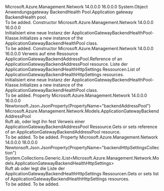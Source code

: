 <Type Name="ApplicationGatewayBackendHealthPool" FullName="Microsoft.Azure.Management.Network.Models.ApplicationGatewayBackendHealthPool">
  <TypeSignature Language="C#" Value="public class ApplicationGatewayBackendHealthPool" />
  <TypeSignature Language="ILAsm" Value=".class public auto ansi beforefieldinit ApplicationGatewayBackendHealthPool extends System.Object" />
  <TypeSignature Language="DocId" Value="T:Microsoft.Azure.Management.Network.Models.ApplicationGatewayBackendHealthPool" />
  <TypeSignature Language="VB.NET" Value="Public Class ApplicationGatewayBackendHealthPool" />
  <TypeSignature Language="F#" Value="type ApplicationGatewayBackendHealthPool = class" />
  <AssemblyInfo>
    <AssemblyName>Microsoft.Azure.Management.Network</AssemblyName>
    <AssemblyVersion>14.0.0.0</AssemblyVersion>
    <AssemblyVersion>16.0.0.0</AssemblyVersion>
  </AssemblyInfo>
  <Base>
    <BaseTypeName>System.Object</BaseTypeName>
  </Base>
  <Interfaces />
  <Docs>
    <summary>
            <span data-ttu-id="26e36-101">Anwendungsgateway BackendHealth Pool.</span><span class="sxs-lookup"><span data-stu-id="26e36-101">Application gateway BackendHealth pool.</span></span>
            </summary>
    <remarks>To be added.</remarks>
  </Docs>
  <Members>
    <Member MemberName=".ctor">
      <MemberSignature Language="C#" Value="public ApplicationGatewayBackendHealthPool ();" />
      <MemberSignature Language="ILAsm" Value=".method public hidebysig specialname rtspecialname instance void .ctor() cil managed" />
      <MemberSignature Language="DocId" Value="M:Microsoft.Azure.Management.Network.Models.ApplicationGatewayBackendHealthPool.#ctor" />
      <MemberSignature Language="VB.NET" Value="Public Sub New ()" />
      <MemberType>Constructor</MemberType>
      <AssemblyInfo>
        <AssemblyName>Microsoft.Azure.Management.Network</AssemblyName>
        <AssemblyVersion>14.0.0.0</AssemblyVersion>
        <AssemblyVersion>16.0.0.0</AssemblyVersion>
      </AssemblyInfo>
      <Parameters />
      <Docs>
        <summary>
            <span data-ttu-id="26e36-102">Initialisiert eine neue Instanz der ApplicationGatewayBackendHealthPool-Klasse.</span><span class="sxs-lookup"><span data-stu-id="26e36-102">Initializes a new instance of the ApplicationGatewayBackendHealthPool class.</span></span>
            </summary>
        <remarks>To be added.</remarks>
      </Docs>
    </Member>
    <Member MemberName=".ctor">
      <MemberSignature Language="C#" Value="public ApplicationGatewayBackendHealthPool (Microsoft.Azure.Management.Network.Models.ApplicationGatewayBackendAddressPool backendAddressPool = null, System.Collections.Generic.IList&lt;Microsoft.Azure.Management.Network.Models.ApplicationGatewayBackendHealthHttpSettings&gt; backendHttpSettingsCollection = null);" />
      <MemberSignature Language="ILAsm" Value=".method public hidebysig specialname rtspecialname instance void .ctor(class Microsoft.Azure.Management.Network.Models.ApplicationGatewayBackendAddressPool backendAddressPool, class System.Collections.Generic.IList`1&lt;class Microsoft.Azure.Management.Network.Models.ApplicationGatewayBackendHealthHttpSettings&gt; backendHttpSettingsCollection) cil managed" />
      <MemberSignature Language="DocId" Value="M:Microsoft.Azure.Management.Network.Models.ApplicationGatewayBackendHealthPool.#ctor(Microsoft.Azure.Management.Network.Models.ApplicationGatewayBackendAddressPool,System.Collections.Generic.IList{Microsoft.Azure.Management.Network.Models.ApplicationGatewayBackendHealthHttpSettings})" />
      <MemberSignature Language="VB.NET" Value="Public Sub New (Optional backendAddressPool As ApplicationGatewayBackendAddressPool = null, Optional backendHttpSettingsCollection As IList(Of ApplicationGatewayBackendHealthHttpSettings) = null)" />
      <MemberSignature Language="F#" Value="new Microsoft.Azure.Management.Network.Models.ApplicationGatewayBackendHealthPool : Microsoft.Azure.Management.Network.Models.ApplicationGatewayBackendAddressPool * System.Collections.Generic.IList&lt;Microsoft.Azure.Management.Network.Models.ApplicationGatewayBackendHealthHttpSettings&gt; -&gt; Microsoft.Azure.Management.Network.Models.ApplicationGatewayBackendHealthPool" Usage="new Microsoft.Azure.Management.Network.Models.ApplicationGatewayBackendHealthPool (backendAddressPool, backendHttpSettingsCollection)" />
      <MemberType>Constructor</MemberType>
      <AssemblyInfo>
        <AssemblyName>Microsoft.Azure.Management.Network</AssemblyName>
        <AssemblyVersion>14.0.0.0</AssemblyVersion>
        <AssemblyVersion>16.0.0.0</AssemblyVersion>
      </AssemblyInfo>
      <Parameters>
        <Parameter Name="backendAddressPool" Type="Microsoft.Azure.Management.Network.Models.ApplicationGatewayBackendAddressPool" />
        <Parameter Name="backendHttpSettingsCollection" Type="System.Collections.Generic.IList&lt;Microsoft.Azure.Management.Network.Models.ApplicationGatewayBackendHealthHttpSettings&gt;" />
      </Parameters>
      <Docs>
        <param name="backendAddressPool"><span data-ttu-id="26e36-103">Verweis auf eine Ressource ApplicationGatewayBackendAddressPool.</span><span class="sxs-lookup"><span data-stu-id="26e36-103">Reference of an ApplicationGatewayBackendAddressPool resource.</span></span></param>
        <param name="backendHttpSettingsCollection"><span data-ttu-id="26e36-104">Liste der ApplicationGatewayBackendHealthHttpSettings Ressourcen.</span><span class="sxs-lookup"><span data-stu-id="26e36-104">List of ApplicationGatewayBackendHealthHttpSettings resources.</span></span></param>
        <summary>
            <span data-ttu-id="26e36-105">Initialisiert eine neue Instanz der ApplicationGatewayBackendHealthPool-Klasse.</span><span class="sxs-lookup"><span data-stu-id="26e36-105">Initializes a new instance of the ApplicationGatewayBackendHealthPool class.</span></span>
            </summary>
        <remarks>To be added.</remarks>
      </Docs>
    </Member>
    <Member MemberName="BackendAddressPool">
      <MemberSignature Language="C#" Value="public Microsoft.Azure.Management.Network.Models.ApplicationGatewayBackendAddressPool BackendAddressPool { get; set; }" />
      <MemberSignature Language="ILAsm" Value=".property instance class Microsoft.Azure.Management.Network.Models.ApplicationGatewayBackendAddressPool BackendAddressPool" />
      <MemberSignature Language="DocId" Value="P:Microsoft.Azure.Management.Network.Models.ApplicationGatewayBackendHealthPool.BackendAddressPool" />
      <MemberSignature Language="VB.NET" Value="Public Property BackendAddressPool As ApplicationGatewayBackendAddressPool" />
      <MemberSignature Language="F#" Value="member this.BackendAddressPool : Microsoft.Azure.Management.Network.Models.ApplicationGatewayBackendAddressPool with get, set" Usage="Microsoft.Azure.Management.Network.Models.ApplicationGatewayBackendHealthPool.BackendAddressPool" />
      <MemberType>Property</MemberType>
      <AssemblyInfo>
        <AssemblyName>Microsoft.Azure.Management.Network</AssemblyName>
        <AssemblyVersion>14.0.0.0</AssemblyVersion>
        <AssemblyVersion>16.0.0.0</AssemblyVersion>
      </AssemblyInfo>
      <Attributes>
        <Attribute>
          <AttributeName>Newtonsoft.Json.JsonProperty(PropertyName="backendAddressPool")</AttributeName>
        </Attribute>
      </Attributes>
      <ReturnValue>
        <ReturnType>Microsoft.Azure.Management.Network.Models.ApplicationGatewayBackendAddressPool</ReturnType>
      </ReturnValue>
      <Docs>
        <summary>
            <span data-ttu-id="26e36-106">Ruft ab, oder legt ihn fest Verweis einer ApplicationGatewayBackendAddressPool Ressource.</span><span class="sxs-lookup"><span data-stu-id="26e36-106">Gets or sets reference of an ApplicationGatewayBackendAddressPool resource.</span></span>
            </summary>
        <value>To be added.</value>
        <remarks>To be added.</remarks>
      </Docs>
    </Member>
    <Member MemberName="BackendHttpSettingsCollection">
      <MemberSignature Language="C#" Value="public System.Collections.Generic.IList&lt;Microsoft.Azure.Management.Network.Models.ApplicationGatewayBackendHealthHttpSettings&gt; BackendHttpSettingsCollection { get; set; }" />
      <MemberSignature Language="ILAsm" Value=".property instance class System.Collections.Generic.IList`1&lt;class Microsoft.Azure.Management.Network.Models.ApplicationGatewayBackendHealthHttpSettings&gt; BackendHttpSettingsCollection" />
      <MemberSignature Language="DocId" Value="P:Microsoft.Azure.Management.Network.Models.ApplicationGatewayBackendHealthPool.BackendHttpSettingsCollection" />
      <MemberSignature Language="VB.NET" Value="Public Property BackendHttpSettingsCollection As IList(Of ApplicationGatewayBackendHealthHttpSettings)" />
      <MemberSignature Language="F#" Value="member this.BackendHttpSettingsCollection : System.Collections.Generic.IList&lt;Microsoft.Azure.Management.Network.Models.ApplicationGatewayBackendHealthHttpSettings&gt; with get, set" Usage="Microsoft.Azure.Management.Network.Models.ApplicationGatewayBackendHealthPool.BackendHttpSettingsCollection" />
      <MemberType>Property</MemberType>
      <AssemblyInfo>
        <AssemblyName>Microsoft.Azure.Management.Network</AssemblyName>
        <AssemblyVersion>14.0.0.0</AssemblyVersion>
        <AssemblyVersion>16.0.0.0</AssemblyVersion>
      </AssemblyInfo>
      <Attributes>
        <Attribute>
          <AttributeName>Newtonsoft.Json.JsonProperty(PropertyName="backendHttpSettingsCollection")</AttributeName>
        </Attribute>
      </Attributes>
      <ReturnValue>
        <ReturnType>System.Collections.Generic.IList&lt;Microsoft.Azure.Management.Network.Models.ApplicationGatewayBackendHealthHttpSettings&gt;</ReturnType>
      </ReturnValue>
      <Docs>
        <summary>
            <span data-ttu-id="26e36-107">Ruft ab oder legt die Liste der ApplicationGatewayBackendHealthHttpSettings Ressourcen.</span><span class="sxs-lookup"><span data-stu-id="26e36-107">Gets or sets list of ApplicationGatewayBackendHealthHttpSettings resources.</span></span>
            </summary>
        <value>To be added.</value>
        <remarks>To be added.</remarks>
      </Docs>
    </Member>
  </Members>
</Type>